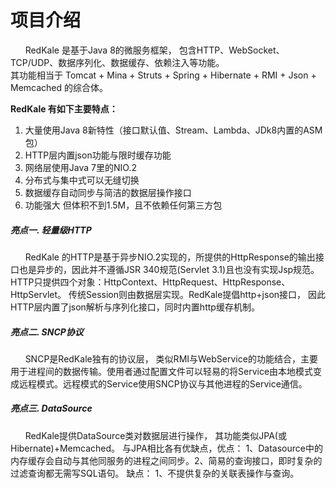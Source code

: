 <h1>项目介绍</h1>
<p>
   &nbsp;&nbsp;&nbsp;&nbsp;&nbsp;&nbsp;RedKale 是基于Java 8的微服务框架， 包含HTTP、WebSocket、TCP/UDP、数据序列化、数据缓存、依赖注入等功能。 
   <br/>其功能相当于 Tomcat + Mina + Struts + Spring + Hibernate + RMI + Json + Memcached 的综合体。
</p>
<strong>RedKale 有如下主要特点：</strong>
<ol>
<li>大量使用Java 8新特性（接口默认值、Stream、Lambda、JDk8内置的ASM包）</li>
<li>HTTP层内置json功能与限时缓存功能</li>
<li>网络层使用Java 7里的NIO.2</li>
<li>分布式与集中式可以无缝切换</li>
<li>数据缓存自动同步与简洁的数据层操作接口</li>
<li>功能强大 但体积不到1.5M，且不依赖任何第三方包</li>
</ol>

<h5>亮点一.  轻量级HTTP</h5>
<p>
    &nbsp;&nbsp;&nbsp;&nbsp;&nbsp;&nbsp;RedKale 的HTTP是基于异步NIO.2实现的，所提供的HttpResponse的输出接口也是异步的，因此并不遵循JSR 340规范(Servlet 3.1)且也没有实现Jsp规范。 HTTP只提供四个对象：HttpContext、HttpRequest、HttpResponse、HttpServlet。 传统Session则由数据层实现。RedKale提倡http+json接口， 因此HTTP层内置了json解析与序列化接口，同时内置http缓存机制。
</p>

<h5>亮点二.  SNCP协议</h5>
<p>
    &nbsp;&nbsp;&nbsp;&nbsp;&nbsp;&nbsp;SNCP是RedKale独有的协议层， 类似RMI与WebService的功能结合，主要用于进程间的数据传输。使用者通过配置文件可以轻易的将Service由本地模式变成远程模式。远程模式的Service使用SNCP协议与其他进程的Service通信。<br/>
</p>

<h5>亮点三.  DataSource</h5>
<p>
    &nbsp;&nbsp;&nbsp;&nbsp;&nbsp;&nbsp;RedKale提供DataSource类对数据层进行操作， 其功能类似JPA(或Hibernate)+Memcached。 与JPA相比各有优缺点，优点： 1、Datasource中的内存缓存会自动与其他同服务的进程之间同步。2、简易的查询接口，即时复杂的过滤查询都无需写SQL语句。 缺点： 1、不提供复杂的关联表操作与查询。<br/>
</p>
